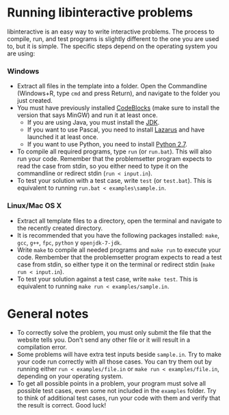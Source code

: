 # Running libinteractive problems

libinteractive is an easy way to write interactive problems. The process to
compile, run, and test programs is slightly different to the one you are used
to, but it is simple. The specific steps depend on the operating system you are
using:

### Windows

* Extract all files in the template into a folder. Open the Commandline
	(Windows+R, type `cmd` and press Return),	and navigate to the folder you just
	created.
* You must have previously installed [CodeBlocks](http://www.codeblocks.org/downloads/binaries#windows)
  (make sure to install the version that says MinGW) and run it at least once.
    * If you are using Java, you must install the
      [JDK](http://www.oracle.com/technetwork/java/javase/downloads/).
    * If you want to use Pascal, you need to install
      [Lazarus](http://www.lazarus.freepascal.org/index.php?page=downloads) and
			have launched it at least once.
    * If you want to use Python, you need to install
		  [Python 2.7](https://www.python.org/downloads/).
* To compile all required programs, type `run` (or `run.bat`). This will also
	run your code. Remember that the problemsetter program expects to read the
	case from stdin, so you either need to type it on the commandline or redirect
	stdin (`run < input.in`).
* To test your solution with a test case, write `test` (or `test.bat`). This is
  equivalent to running `run.bat < examples\sample.in`.

### Linux/Mac OS X

* Extract all template files to a directory, open the terminal and navigate to
  the recently created directory.
* It is recommended that you have the following packages installed: `make`,
  `gcc`, `g++`, `fpc`, `python` y `openjdk-7-jdk`.
* Write `make` to compile all needed programs and `make run` to execute your
  code. Rembember that the problemsetter program expects to read a test case
	from stdin, so either type it on the terminal or redirect stdin (`make run
  < input.in`).
* To test your solution against a test case, write `make test`. This is
  equivalent to running `make run < examples/sample.in`.

# General notes

* To correctly solve the problem, you must only submit the file that the
	website tells you. Don't send any other file or it will result in a
	compilation error.
* Some problems will have extra test inputs beside `sample.in`. Try to make
	your code run correctly with all those cases. You can try them out by running
	either `run < examples/file.in` or `make run < examples/file.in`, depending
	on your operating system.
* To get all possible points in a problem, your program must solve all possible
	test cases, even some not included in the `examples` folder. Try to think of
	additional test cases, run your code with them and verify that the result is
	correct. Good luck!
